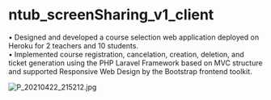 # ntub_screenSharing_v1_client
•	Designed and developed a course selection web application deployed on Heroku for 2 teachers and 10 students.  
•	Implemented course registration, cancelation, creation, deletion, and ticket generation using the PHP Laravel Framework based on MVC structure and supported Responsive Web Design by the Bootstrap frontend toolkit.

![P_20210422_215212.jpg](https://user-images.githubusercontent.com/62798244/148694832-1f1a9472-6537-4c47-8ace-466bc87e6493.jpg)
